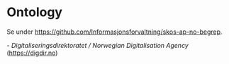 # Ontology

Se under https://github.com/Informasjonsforvaltning/skos-ap-no-begrep. 

\- _Digitaliseringsdirektoratet / Norwegian Digitalisation Agency_ (https://digdir.no)
